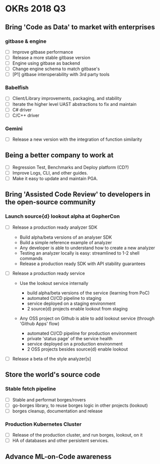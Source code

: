 # OKRs 2018 Q3

## Bring 'Code as Data' to market with enterprises

### gitbase & engine

- [ ] Improve gitbase performance
- [ ] Release a more stable gitbase version
- [ ] Engine using gitbase as backend
- [ ] Change engine schema to match gitbase's
- [ ] [P1] gitbase interoperability with 3rd party tools

### Babelfish

- [ ] Client/Library improvements, packaging, and stability
- [ ] Iterate the higher level UAST abstractions to fix and maintain
- [ ] C# driver
- [ ] C/C++ driver

### Gemini

- [ ] Release a new version with the integration of function similarity

## Being a better company to work at

- [ ] Regression Test, Benchmarks and Deploy platform (CD?)
- [ ] Improve Logs, CLI, and other guides.
- [ ] Make it easy to update and maintain PGA.

## Bring 'Assisted Code Review' to developers in the open-source community

### Launch source{d} lookout alpha at GopherCon

- [ ] Release a production ready analyzer SDK
  * Build alpha/beta versions of an analyser SDK
  * Build a simple reference example of analyzer
  * Any developer is able to understand how to create a new analyzer
  * Testing an analyzer locally is easy: streamlined to 1-2 shell commands
  * Release a production ready SDK with API stability guarantees

- [ ] Release a production ready service
  * Use the lookout service internally
    - build alpha/beta versions of the service (learning from PoC)
    - automated CI/CD pipeline to staging
    - service deployed on a staging environment
    - 2 source{d} projects enable lookout from staging

  * Any OSS project on Github is able to add lookout service (through 'Github Apps' flow)
    - automated CI/CD pipeline for production environment
    - private 'status page' of the service health
    - service deployed on a production environment
    - 2 OSS projects besides source{d} enable lookout

- [ ] Release a beta of the style analyzer[s]

## Store the world's source code

### Stable fetch pipeline

- [ ] Stable and performat borges/rovers
- [ ] go-borges library, to reuse borges logic in other projects (lookout)
- [ ] borges cleanup, documentation and release

### Production Kubernetes Cluster

- [ ] Release of the production cluster, and run borges, lookout, on it
- [ ] HA of databases and other persistent services.

## Advance ML-on-Code awareness

